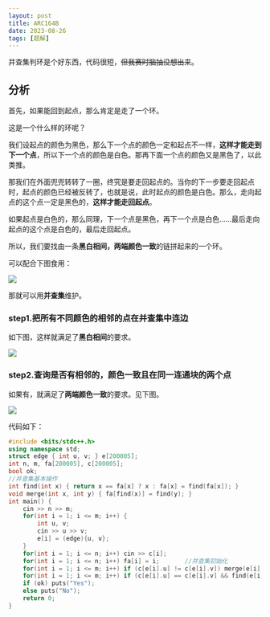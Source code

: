 ```yaml
---
layout: post
title: ARC164B
date: 2023-08-26
tags: [题解]
---
```




并查集判环是个好东西，代码很短，~~但我赛时脑抽没想出来~~。

## 分析

首先，如果能回到起点，那么肯定是走了一个环。

这是一个什么样的环呢？

我们设起点的颜色为黑色，那么下一个点的颜色一定和起点不一样，**这样才能走到下一个点**，所以下一个点的颜色是白色。那再下面一个点的颜色又是黑色了，以此类推。

那我们在外面兜兜转转了一圈，终究是要走回起点的。当你的下一步要走回起点时，起点的颜色已经被反转了，也就是说，此时起点的颜色是白色。那么，走向起点的这个点一定是黑色的，**这样才能走回起点**。

如果起点是白色的，那么同理，下一个点是黑色，再下一个点是白色……最后走向起点的这个点是白色的，最后走回起点。

所以，我们要找由一条**黑白相间，两端颜色一致**的链拼起来的一个环。

可以配合下图食用：

![](https://cdn.luogu.com.cn/upload/image_hosting/59qc8hj0.png)

那就可以用**并查集**维护。

### step1.把所有不同颜色的相邻的点在并查集中连边

如下图，这样就满足了**黑白相间**的要求。

![](https://cdn.luogu.com.cn/upload/image_hosting/duk9y8ey.png)

### step2.查询是否有相邻的，颜色一致且在同一连通块的两个点

如果有，就满足了**两端颜色一致**的要求。见下图。

![](https://cdn.luogu.com.cn/upload/image_hosting/2lx2nr11.png)

代码如下：

```cpp
#include <bits/stdc++.h>
using namespace std;
struct edge { int u, v; } e[200005];
int n, m, fa[200005], c[200005];
bool ok;
//并查集基本操作
int find(int x) { return x == fa[x] ? x : fa[x] = find(fa[x]); }
void merge(int x, int y) { fa[find(x)] = find(y); }
int main() {
	cin >> n >> m;
	for(int i = 1; i <= m; i++) {
		int u, v;
		cin >> u >> v;
		e[i] = (edge){u, v};
	}
	for(int i = 1; i <= n; i++) cin >> c[i];
	for(int i = 1; i <= n; i++) fa[i] = i;       //并查集初始化 
	for(int i = 1; i <= m; i++) if (c[e[i].u] != c[e[i].v]) merge(e[i].u, e[i].v);                    //如果两个点相邻且不同色，连边 
	for(int i = 1; i <= m; i++) if (c[e[i].u] == c[e[i].v] && find(e[i].u) == find(e[i].v)) ok = 1;   //查询是否有相邻的，颜色一致且在同一连通块的两个点 
	if (ok) puts("Yes");
	else puts("No");
	return 0;
}
```